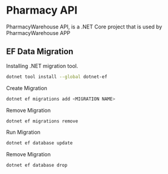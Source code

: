 # Pharmacy API

PharmacyWarehouse API, is a .NET Core project that is used by PharmacyWarehouse APP

## EF Data Migration

Installing .NET migration tool.

```bash
dotnet tool install --global dotnet-ef
```

Create Migration

```bash
dotnet ef migrations add <MIGRATION NAME>
```

Remove Migration

```bash
dotnet ef migrations remove
```

Run Migration

```bash
dotnet ef database update
```

Remove Migration

```bash
dotnet ef database drop
```
